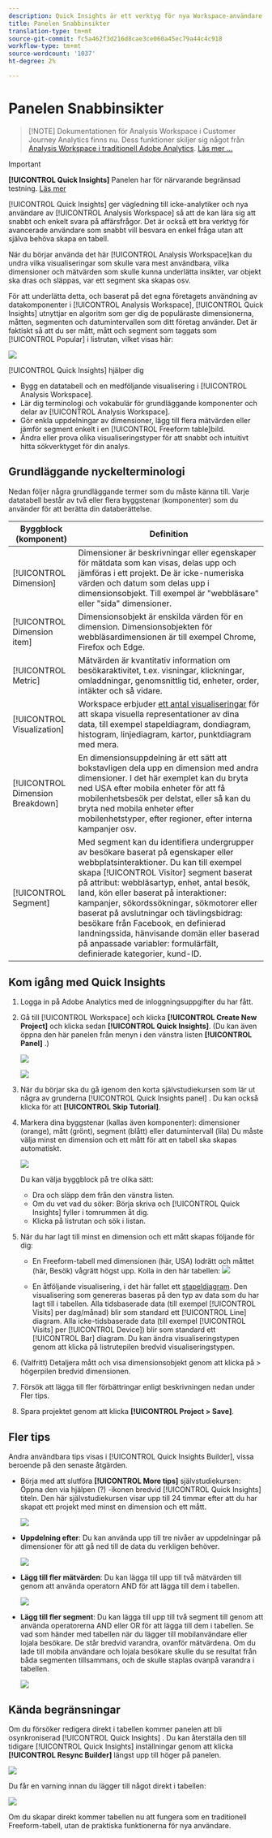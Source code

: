 ```yaml
---
description: Quick Insights är ett verktyg för nya Workspace-användare som vägleder dem i arbetet med att skapa datatabeller och visualiseringar
title: Panelen Snabbinsikter
translation-type: tm+mt
source-git-commit: fc5a462f3d216d8cae3ce060a45ec79a44c4c918
workflow-type: tm+mt
source-wordcount: '1037'
ht-degree: 2%

---
```



# Panelen Snabbinsikter

>[!NOTE] Dokumentationen för Analysis Workspace i Customer Journey Analytics finns nu. Dess funktioner skiljer sig något från [Analysis Workspace i traditionell Adobe Analytics](https://docs.adobe.com/content/help/en/analytics/analyze/analysis-workspace/home.html). [Läs mer …](/help/getting-started/cja-aa.md)

>[!IMPORTANT]
>
>**[!UICONTROL Quick Insights]** Panelen har för närvarande begränsad testning. [Läs mer](https://docs.adobe.com/content/help/sv-SE/analytics/landing/an-releases.html)

[!UICONTROL Quick Insights] ger vägledning till icke-analytiker och nya användare av [!UICONTROL Analysis Workspace] så att de kan lära sig att snabbt och enkelt svara på affärsfrågor. Det är också ett bra verktyg för avancerade användare som snabbt vill besvara en enkel fråga utan att själva behöva skapa en tabell.

När du börjar använda det här [!UICONTROL Analysis Workspace]kan du undra vilka visualiseringar som skulle vara mest användbara, vilka dimensioner och mätvärden som skulle kunna underlätta insikter, var objekt ska dras och släppas, var ett segment ska skapas osv.

För att underlätta detta, och baserat på det egna företagets användning av datakomponenter i [!UICONTROL Analysis Workspace], [!UICONTROL Quick Insights] utnyttjar en algoritm som ger dig de populäraste dimensionerna, måtten, segmenten och datumintervallen som ditt företag använder. Det är faktiskt så att du ser mått, mått och segment som taggats som [!UICONTROL Popular] i listrutan, vilket visas här:

![](assets/popular-tag.png)

[!UICONTROL Quick Insights] hjälper dig

* Bygg en datatabell och en medföljande visualisering i [!UICONTROL Analysis Workspace].
* Lär dig terminologi och vokabulär för grundläggande komponenter och delar av [!UICONTROL Analysis Workspace].
* Gör enkla uppdelningar av dimensioner, lägg till flera mätvärden eller jämför segment enkelt i en [!UICONTROL Freeform table]bild.
* Ändra eller prova olika visualiseringstyper för att snabbt och intuitivt hitta sökverktyget för din analys.

## Grundläggande nyckelterminologi

Nedan följer några grundläggande termer som du måste känna till. Varje datatabell består av två eller flera byggstenar (komponenter) som du använder för att berätta din databerättelse.

| Byggblock (komponent) | Definition |
|---|---|
| [!UICONTROL Dimension] | Dimensioner är beskrivningar eller egenskaper för mätdata som kan visas, delas upp och jämföras i ett projekt. De är icke-numeriska värden och datum som delas upp i dimensionsobjekt. Till exempel är &quot;webbläsare&quot; eller &quot;sida&quot; dimensioner. |
| [!UICONTROL Dimension item] | Dimensionsobjekt är enskilda värden för en dimension. Dimensionsobjekten för webbläsardimensionen är till exempel Chrome, Firefox och Edge. |
| [!UICONTROL Metric] | Mätvärden är kvantitativ information om besökaraktivitet, t.ex. visningar, klickningar, omladdningar, genomsnittlig tid, enheter, order, intäkter och så vidare. |
| [!UICONTROL Visualization] | Workspace erbjuder [ett antal visualiseringar](/help/analysis-workspace/visualizations/freeform-analysis-visualizations.md) för att skapa visuella representationer av dina data, till exempel stapeldiagram, dondiagram, histogram, linjediagram, kartor, punktdiagram med mera. |
| [!UICONTROL Dimension Breakdown] | En dimensionsuppdelning är ett sätt att bokstavligen dela upp en dimension med andra dimensioner. I det här exemplet kan du bryta ned USA efter mobila enheter för att få mobilenhetsbesök per delstat, eller så kan du bryta ned mobila enheter efter mobilenhetstyper, efter regioner, efter interna kampanjer osv. |
| [!UICONTROL Segment] | Med segment kan du identifiera undergrupper av besökare baserat på egenskaper eller webbplatsinteraktioner. Du kan till exempel skapa [!UICONTROL Visitor] segment baserat på attribut: webbläsartyp, enhet, antal besök, land, kön eller baserat på interaktioner: kampanjer, sökordssökningar, sökmotorer eller baserat på avslutningar och tävlingsbidrag: besökare från Facebook, en definierad landningssida, hänvisande domän eller baserad på anpassade variabler: formulärfält, definierade kategorier, kund-ID. |

## Kom igång med Quick Insights

1. Logga in på Adobe Analytics med de inloggningsuppgifter du har fått.
1. Gå till [!UICONTROL Workspace] och klicka **[!UICONTROL Create New Project]** och klicka sedan **[!UICONTROL Quick Insights]**. (Du kan även öppna den här panelen från menyn i den vänstra listen **[!UICONTROL Panel]** .)

   ![](assets/qibuilder.png)

   ![](assets/qi-panel.png)

1. När du börjar ska du gå igenom den korta självstudiekursen som lär ut några av grunderna [!UICONTROL Quick Insights panel] . Du kan också klicka för att **[!UICONTROL Skip Tutorial]**.
1. Markera dina byggstenar (kallas även komponenter): dimensioner (orange), mått (grönt), segment (blått) eller datumintervall (lila) Du måste välja minst en dimension och ett mått för att en tabell ska skapas automatiskt.

   ![](assets/qibuilder2.png)

   Du kan välja byggblock på tre olika sätt:
   * Dra och släpp dem från den vänstra listen.
   * Om du vet vad du söker: Börja skriva och [!UICONTROL Quick Insights] fyller i tomrummen åt dig.
   * Klicka på listrutan och sök i listan.

1. När du har lagt till minst en dimension och ett mått skapas följande för dig:

   * En Freeform-tabell med dimensionen (här, USA) lodrätt och måttet (här, Besök) vågrätt högst upp. Kolla in den här tabellen:
   ![](assets/qibuilder3.png)

   * En åtföljande visualisering, i det här fallet ett [stapeldiagram](/help/analysis-workspace/visualizations/bar.md). Den visualisering som genereras baseras på den typ av data som du har lagt till i tabellen. Alla tidsbaserade data (till exempel [!UICONTROL Visits] per dag/månad) blir som standard ett [!UICONTROL Line] diagram. Alla icke-tidsbaserade data (till exempel [!UICONTROL Visits] per [!UICONTROL Device]) blir som standard ett [!UICONTROL Bar] diagram. Du kan ändra visualiseringstypen genom att klicka på listrutepilen bredvid visualiseringstypen.


1. (Valfritt) Detaljera mått och visa dimensionsobjekt genom att klicka på > högerpilen bredvid dimensionen.

1. Försök att lägga till fler förbättringar enligt beskrivningen nedan under Fler tips.

1. Spara projektet genom att klicka **[!UICONTROL Project > Save]**.

## Fler tips

Andra användbara tips visas i [!UICONTROL Quick Insights Builder], vissa beroende på den senaste åtgärden.

* Börja med att slutföra **[!UICONTROL More tips]** självstudiekursen: Öppna den via hjälpen (?) -ikonen bredvid [!UICONTROL Quick Insights] titeln. Den här självstudiekursen visar upp till 24 timmar efter att du har skapat ett projekt med minst en dimension och ett mått.

   ![](assets/qibuilder4.png)

* **Uppdelning efter**: Du kan använda upp till tre nivåer av uppdelningar på dimensioner för att gå ned till de data du verkligen behöver.

   ![](assets/qibuilder5.png)

* **Lägg till fler mätvärden**: Du kan lägga till upp till två mätvärden till genom att använda operatorn AND för att lägga till dem i tabellen.

   ![](assets/qibuilder6.png)

* **Lägg till fler segment**: Du kan lägga till upp till två segment till genom att använda operatorerna AND eller OR för att lägga till dem i tabellen. Se vad som händer med tabellen när du lägger till mobilanvändare eller lojala besökare. De står bredvid varandra, ovanför mätvärdena. Om du lade till mobila användare och lojala besökare skulle du se resultat från båda segmenten tillsammans, och de skulle staplas ovanpå varandra i tabellen.

   ![](assets/qibuilder7.png)

## Kända begränsningar

Om du försöker redigera direkt i tabellen kommer panelen att bli osynkroniserad [!UICONTROL Quick Insights] . Du kan återställa den till tidigare [!UICONTROL Quick Insights] inställningar genom att klicka **[!UICONTROL Resync Builder]** längst upp till höger på panelen.

![](assets/qibuilder9.png)

Du får en varning innan du lägger till något direkt i tabellen:

![](assets/qibuilder8.png)

Om du skapar direkt kommer tabellen nu att fungera som en traditionell Freeform-tabell, utan de praktiska funktionerna för nya användare.


